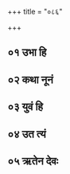 +++
title = "०८६"

+++

## ०१ उभा हि
<div class="js_include" url="/vedAH/Rk/shAkalam/saMhitA/vishvAsa-prastutiH/08/086/01_ubhA_hi.md"  newLevelForH1="2" title="विश्वास-प्रस्तुतिः"> </div>
<div class="js_include" url="/vedAH/Rk/shAkalam/saMhitA/mUlam/08/086/01_ubhA_hi.md"  newLevelForH1="2" title="मूलम्"> </div>
<div class="js_include" url="/vedAH/Rk/shAkalam/saMhitA/pada-pAThaH/08/086/01_ubhA_hi.md"  newLevelForH1="2" title="पद-पाठः"> </div>
<div class="js_include" url="/vedAH/Rk/shAkalam/saMhitA/anukramaNikA/08/086/01_ubhA_hi.md"  newLevelForH1="2" title="अनुक्रमणिका"> </div>
<div class="js_include" url="/vedAH/Rk/shAkalam/saMhitA/sAyaNa-bhAShyam/08/086/01_ubhA_hi.md"  newLevelForH1="2" title="सायण-भाष्यम्"> </div>

## ०२ कथा नूनं
<div class="js_include" url="/vedAH/Rk/shAkalam/saMhitA/vishvAsa-prastutiH/08/086/02_kathA_nUnaM.md"  newLevelForH1="2" title="विश्वास-प्रस्तुतिः"> </div>
<div class="js_include" url="/vedAH/Rk/shAkalam/saMhitA/mUlam/08/086/02_kathA_nUnaM.md"  newLevelForH1="2" title="मूलम्"> </div>
<div class="js_include" url="/vedAH/Rk/shAkalam/saMhitA/pada-pAThaH/08/086/02_kathA_nUnaM.md"  newLevelForH1="2" title="पद-पाठः"> </div>
<div class="js_include" url="/vedAH/Rk/shAkalam/saMhitA/anukramaNikA/08/086/02_kathA_nUnaM.md"  newLevelForH1="2" title="अनुक्रमणिका"> </div>
<div class="js_include" url="/vedAH/Rk/shAkalam/saMhitA/sAyaNa-bhAShyam/08/086/02_kathA_nUnaM.md"  newLevelForH1="2" title="सायण-भाष्यम्"> </div>

## ०३ युवं हि
<div class="js_include" url="/vedAH/Rk/shAkalam/saMhitA/vishvAsa-prastutiH/08/086/03_yuvaM_hi.md"  newLevelForH1="2" title="विश्वास-प्रस्तुतिः"> </div>
<div class="js_include" url="/vedAH/Rk/shAkalam/saMhitA/mUlam/08/086/03_yuvaM_hi.md"  newLevelForH1="2" title="मूलम्"> </div>
<div class="js_include" url="/vedAH/Rk/shAkalam/saMhitA/pada-pAThaH/08/086/03_yuvaM_hi.md"  newLevelForH1="2" title="पद-पाठः"> </div>
<div class="js_include" url="/vedAH/Rk/shAkalam/saMhitA/anukramaNikA/08/086/03_yuvaM_hi.md"  newLevelForH1="2" title="अनुक्रमणिका"> </div>
<div class="js_include" url="/vedAH/Rk/shAkalam/saMhitA/sAyaNa-bhAShyam/08/086/03_yuvaM_hi.md"  newLevelForH1="2" title="सायण-भाष्यम्"> </div>

## ०४ उत त्यं
<div class="js_include" url="/vedAH/Rk/shAkalam/saMhitA/vishvAsa-prastutiH/08/086/04_uta_tyaM.md"  newLevelForH1="2" title="विश्वास-प्रस्तुतिः"> </div>
<div class="js_include" url="/vedAH/Rk/shAkalam/saMhitA/mUlam/08/086/04_uta_tyaM.md"  newLevelForH1="2" title="मूलम्"> </div>
<div class="js_include" url="/vedAH/Rk/shAkalam/saMhitA/pada-pAThaH/08/086/04_uta_tyaM.md"  newLevelForH1="2" title="पद-पाठः"> </div>
<div class="js_include" url="/vedAH/Rk/shAkalam/saMhitA/anukramaNikA/08/086/04_uta_tyaM.md"  newLevelForH1="2" title="अनुक्रमणिका"> </div>
<div class="js_include" url="/vedAH/Rk/shAkalam/saMhitA/sAyaNa-bhAShyam/08/086/04_uta_tyaM.md"  newLevelForH1="2" title="सायण-भाष्यम्"> </div>

## ०५ ऋतेन देवः
<div class="js_include" url="/vedAH/Rk/shAkalam/saMhitA/vishvAsa-prastutiH/08/086/05_Rtena_devaH.md"  newLevelForH1="2" title="विश्वास-प्रस्तुतिः"> </div>
<div class="js_include" url="/vedAH/Rk/shAkalam/saMhitA/mUlam/08/086/05_Rtena_devaH.md"  newLevelForH1="2" title="मूलम्"> </div>
<div class="js_include" url="/vedAH/Rk/shAkalam/saMhitA/pada-pAThaH/08/086/05_Rtena_devaH.md"  newLevelForH1="2" title="पद-पाठः"> </div>
<div class="js_include" url="/vedAH/Rk/shAkalam/saMhitA/anukramaNikA/08/086/05_Rtena_devaH.md"  newLevelForH1="2" title="अनुक्रमणिका"> </div>
<div class="js_include" url="/vedAH/Rk/shAkalam/saMhitA/sAyaNa-bhAShyam/08/086/05_Rtena_devaH.md"  newLevelForH1="2" title="सायण-भाष्यम्"> </div>
